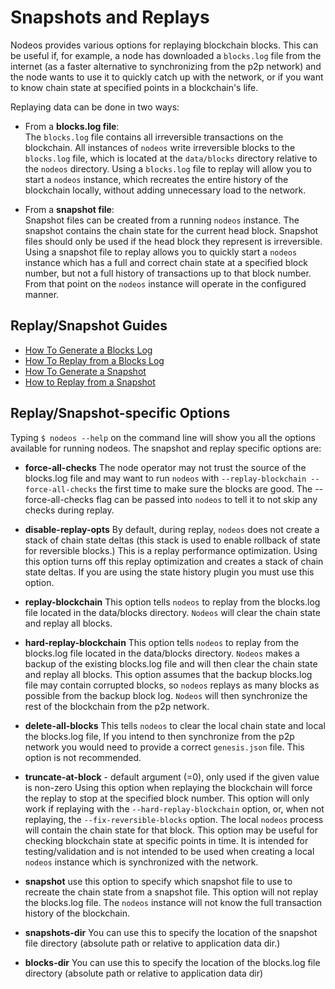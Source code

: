 # Snapshots and Replays

Nodeos provides various options for replaying blockchain blocks. This can be useful if, for example, a node has downloaded a `blocks.log` file from the internet (as a faster alternative to synchronizing from the p2p network) and the node wants to use it to quickly catch up with the network, or if you want to know chain state at specified points in a blockchain's life.

Replaying data can be done in two ways:

- From a **blocks.log file**:  
The `blocks.log` file contains all irreversible transactions on the blockchain. All instances of `nodeos` write irreversible blocks to the `blocks.log` file, which is located at the `data/blocks` directory relative to the `nodeos` directory. Using a `blocks.log` file to replay will allow you to start a `nodeos` instance, which recreates the entire history of the blockchain locally, without adding unnecessary load to the network.

- From a **snapshot file**:  
Snapshot files can be created from a running `nodeos` instance. The snapshot contains the chain state for the current head block. Snapshot files should only be used if the head block they represent is irreversible. Using a snapshot file to replay allows you to quickly start a `nodeos` instance which has a full and correct chain state at a specified block number, but not a full history of transactions up to that block number. From that point on the `nodeos` instance will operate in the configured manner.

## Replay/Snapshot Guides

* [How To Generate a Blocks Log](00_how-to-generate-a-blocks-log.md)
* [How To Replay from a Blocks Log](01_how-to-replay-from-a-blocks.log.md)
* [How To Generate a Snapshot](02_how-to-generate-a-snapshot.md)
* [How to Replay from a Snapshot](03_how-to-replay-from-snapshot.md)

## Replay/Snapshot-specific Options

Typing `$ nodeos --help` on the command line will show you all the options available for running nodeos. The snapshot and replay specific options are:

 - **force-all-checks**
The node operator may not trust the source of the blocks.log file and may want to run `nodeos` with `--replay-blockchain --force-all-checks` the first time to make sure the blocks are good. The --force-all-checks flag can be passed into `nodeos` to tell it to not skip any checks during replay.

 - **disable-replay-opts**
By default, during replay, `nodeos` does not create a stack of chain state deltas (this stack is used to enable rollback of state for reversible blocks.) This is a replay performance optimization. Using this option turns off this replay optimization and creates a stack of chain state deltas. If you are using the state history plugin you must use this option.

 - **replay-blockchain**
This option tells `nodeos` to replay from the blocks.log file located in the data/blocks directory. `Nodeos` will clear the chain state and replay all blocks.

 - **hard-replay-blockchain**
This option tells `nodeos` to replay from the blocks.log file located in the data/blocks directory. `Nodeos` makes a backup of the existing blocks.log file and will then clear the chain state and replay all blocks. This option assumes that the backup blocks.log file may contain corrupted blocks, so `nodeos` replays as many blocks as possible from the backup block log.  `Nodeos` will then synchronize the rest of the blockchain from the p2p network.

 - **delete-all-blocks**
This tells `nodeos` to clear the local chain state and local the blocks.log file, If you intend to then synchronize from the p2p network you would need to provide a correct `genesis.json` file. This option is not recommended.

 - **truncate-at-block** - default argument (=0), only used if the given value is non-zero
Using this option when replaying the blockchain will force the replay to stop at the specified block number. This option will only work if replaying with the `--hard-replay-blockchain` option, or, when not replaying, the `--fix-reversible-blocks` option. The local `nodeos` process will contain the chain state for that block. This option may be useful for checking blockchain state at specific points in time. It is intended for testing/validation and is not intended to be used when creating a local `nodeos` instance which is synchronized with the network.  
 
 - **snapshot**
use this option to specify which snapshot file to use to recreate the chain state from a snapshot file. This option will not replay the blocks.log file. The `nodeos` instance will not know the full transaction history of the blockchain. 

 - **snapshots-dir**
You can use this to specify the location of the snapshot file directory  (absolute path or relative to application data dir.)

 - **blocks-dir**
You can use this to specify the location of the blocks.log file directory  (absolute path or relative to application data dir)
